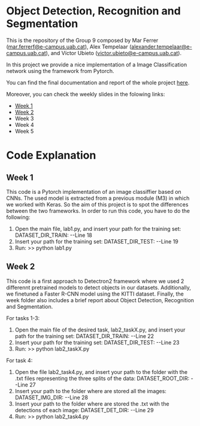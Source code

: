 # Object Detection, Recognition and Segmentation
 
This is the repository of the Group 9 composed by Mar Ferrer (mar.ferrerf@e-campus.uab.cat), Alex Tempelaar (alexander.tempelaar@e-campus.uab.cat), and Víctor Ubieto (victor.ubieto@e-campus.uab.cat).

In this project we provide a nice implementation of a Image Classification network using the framework from Pytorch.

You can find the final documentation and report of the whole project [here](https://).

Moreover, you can check the weekly slides in the folowing links:
* [Week 1](https://docs.google.com/presentation/d/1deTzukazFwTeO4joZ5Fpa5-4wPc_g2MzVJk3duT0UfQ/edit?usp=sharing)
* [Week 2](https://docs.google.com/presentation/d/1SV-Jc5rKc0fMkfuLtEqk-vGWJdk6FSVr9HdRkDZe5k4/edit?usp=sharing)
* Week 3
* Week 4
* Week 5

# Code Explanation

## Week 1

This code is a Pytorch implementation of an image classiffier based on CNNs. The used model is extracted from a previous module (M3) in which we worked with Keras. So the aim of this project is to spot the differences between the two frameworks. 
In order to run this code, you have to do the following:

1. Open the main file, lab1.py, and insert your path for the training set: DATASET_DIR_TRAIN: --Line 18
2. Insert your path for the training set: DATASET_DIR_TEST: --Line 19
3. Run: >> python lab1.py

## Week 2

This code is a first approach to Detectron2 framework where we used 2 differennt pretrained models to detect objects in our datasets. Additionally, we finetuned a Faster R-CNN model using the KITTI dataset. Finally, the week folder also includes a brief report about Object Detection, Recognition and Segmentation.

For tasks 1-3:
1. Open the main file of the desired task, lab2_taskX.py, and insert your path for the training set: DATASET_DIR_TRAIN: --Line 22
2. Insert your path for the training set: DATASET_DIR_TEST: --Line 23
3. Run: >> python lab2_taskX.py

For task 4:
1. Open the file lab2_task4.py, and insert your path to the folder with the .txt files representing the three splits of the data: DATASET_ROOT_DIR: --Line 27
2. Insert your path to the folder where are stored all the images: DATASET_IMG_DIR: --Line 28
3. Insert your path to the folder where are stored the .txt with the detections of each image: DATASET_DET_DIR: --Line 29
4. Run: >> python lab2_task4.py
